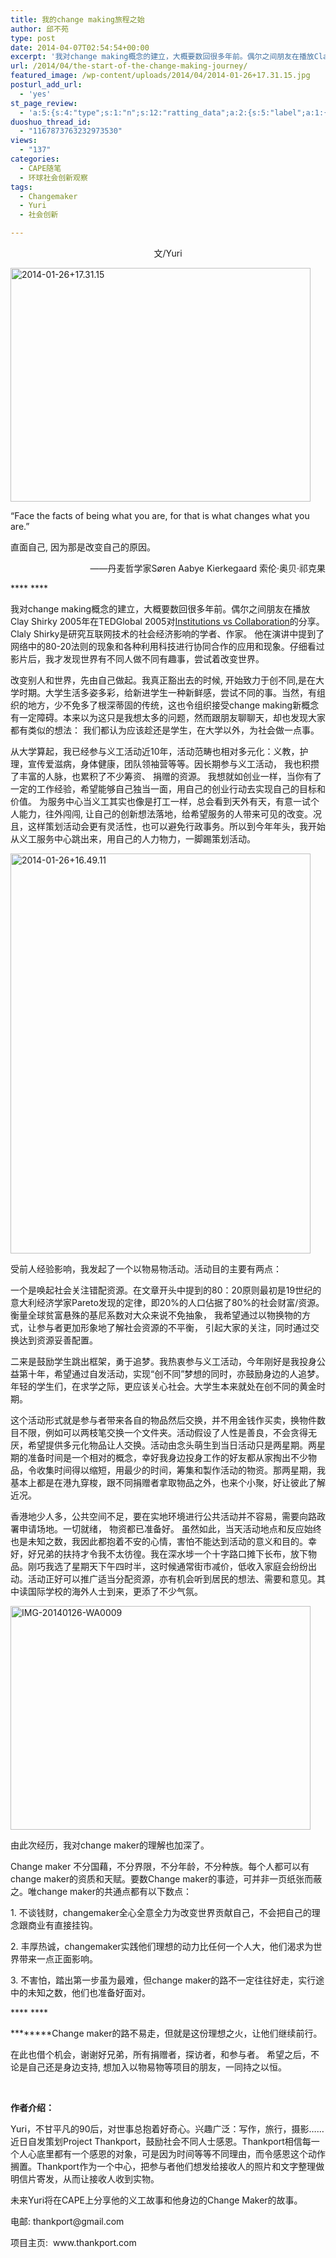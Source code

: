 ```yaml
---
title: 我的change making旅程之始
author: 邱不苑
type: post
date: 2014-04-07T02:54:54+00:00
excerpt: '我对change making概念的建立，大概要数回很多年前。偶尔之间朋友在播放Clay Shirky 2005年在TEDGlobal 2005对Institutions vs Collaboration的分享。Claly Shirky是研究互联网技术的社会经济影响的学者、作家。 他在演讲中提到了网络中的80-20法则的现象和各种利用科技进行协同合作的应用和现象。仔细看过影片后，我才发现世界有不同人做不同有趣事，尝试着改变世界。 '
url: /2014/04/the-start-of-the-change-making-journey/
featured_image: /wp-content/uploads/2014/04/2014-01-26+17.31.15.jpg
posturl_add_url:
  - 'yes'
st_page_review:
  - 'a:5:{s:4:"type";s:1:"n";s:12:"ratting_data";a:2:{s:5:"label";a:1:{i:0;s:0:"";}s:5:"score";a:1:{i:0;s:1:"0";}}s:7:"postion";s:2:"tl";s:5:"title";s:0:"";s:11:"score_label";s:0:"";}'
duoshuo_thread_id:
  - "1167873763232973530"
views:
  - "137"
categories:
  - CAPE随笔
  - 环球社会创新观察
tags:
  - Changemaker
  - Yuri
  - 社会创新

---
```

<p style="text-align: center;">
  文/Yuri
</p>

<img class="aligncenter" alt="2014-01-26+17.31.15" src="http://pic.yupoo.com/chenluaihr_v/DEYTXovn/D7l17.jpg" width="480" height="374" /> 

<p dir="ltr">
  “Face the facts of being what you are, for that is what changes what you are.”
</p>

<p dir="ltr">
  直面自己, 因为那是改变自己的原因。
</p>

<p dir="ltr" style="text-align: right;">
  ——丹麦哲学家Søren Aabye Kierkegaard 索伦·奥贝·祁克果
</p>

**** ****

<p dir="ltr">
  我对change making概念的建立，大概要数回很多年前。偶尔之间朋友在播放Clay Shirky 2005年在TEDGlobal 2005对<a href="http://www.ted.com/talks/clay_shirky_on_institutions_versus_collaboration" target="_blank">Institutions vs Collaboration</a>的分享。Claly Shirky是研究互联网技术的社会经济影响的学者、作家。 他在演讲中提到了网络中的80-20法则的现象和各种利用科技进行协同合作的应用和现象。仔细看过影片后，我才发现世界有不同人做不同有趣事，尝试着改变世界。<b><b> </b></b>
</p>

<p dir="ltr">
  改变别人和世界，先由自己做起。我真正豁出去的时候, 开始致力于创不同,是在大学时期。大学生活多姿多彩，给新进学生一种新鲜感，尝试不同的事。当然，有组织的地方，少不免多了根深蒂固的传统，这也令组织接受change making新概念有一定障碍。本来以为这只是我想太多的问题，然而跟朋友聊聊天，却也发现大家都有类似的想法： 我们都认为应该趁还是学生，在大学以外，为社会做一点事。
</p>

从大学算起，我已经参与义工活动近10年，活动范畴也相对多元化：义教，护理，宣传爱滋病，身体健康，团队领袖营等等。因长期参与义工活动， 我也积攒了丰富的人脉，也累积了不少筹资、 捐赠的资源。 我想就如创业一样，当你有了一定的工作经验，希望能够自己独当一面，用自己的创业行动去实现自己的目标和价值。 为服务中心当义工其实也像是打工一样，总会看到天外有天，有意一试个人能力，往外闯闯, 让自己的创新想法落地，给希望服务的人带来可见的改变。况且，这样策划活动会更有灵活性，也可以避免行政事务。所以到今年年头，我开始从义工服务中心跳出来，用自己的人力物力，一脚踢策划活动。

<img class="alignnone" alt="2014-01-26+16.49.11" src="http://pic.yupoo.com/chenluaihr_v/DEYTShin/rHkw.jpg" width="480" height="640" /> 

<p dir="ltr">
  受前人经验影响，我发起了一个以物易物活动。活动目的主要有两点：
</p>

<p dir="ltr">
  一个是唤起社会关注错配资源。在文章开头中提到的80：20原则最初是19世纪的意大利经济学家Pareto发现的定律，即20%的人口佔据了80%的社会财富/资源。衡量全球贫富悬殊的基尼系数对大众来说不免抽象， 我希望通过以物换物的方式，让参与者更加形象地了解社会资源的不平衡， 引起大家的关注，同时通过交换达到资源妥善配置。
</p>

<p dir="ltr">
  二来是鼓励学生跳出框架，勇于追梦。我热衷参与义工活动，今年刚好是我投身公益第十年，希望通过自发活动，实现“创不同”梦想的同时，亦鼓励身边的人追梦。年轻的学生们，在求学之际，更应该关心社会。大学生本来就处在创不同的黄金时期。
</p>

<p dir="ltr">
  这个活动形式就是参与者带来各自的物品然后交换，并不用金钱作买卖，换物件数目不限，例如可以两枝笔交换一个文件夹。活动假设了人性是善良，不会贪得无厌，希望提供多元化物品让人交换。活动由念头萌生到当日活动只是两星期。两星期的准备时间是一个相对的概念，幸好我身边投身工作的好友都从家掏出不少物品，令收集时间得以缩短，用最少的时间，筹集和製作活动的物资。那两星期，我基本上都是在港九穿梭，跟不同捐赠者拿取物品之外，也来个小聚，好让彼此了解近况。
</p>

<p dir="ltr">
  香港地少人多，公共空间不足，要在实地环境进行公共活动并不容易，需要向路政署申请场地。一切就绪， 物资都已准备好。 虽然如此，当天活动地点和反应始终也是未知之数，我因此都抱着不安的心情，害怕不能达到活动的意义和目的。幸好，好兄弟的扶持才令我不太彷徨。我在深水埗一个十字路口摊下长布，放下物品。刚巧我选了星期天下午四时半，这时候通常街市减价，低收入家庭会纷纷出动。活动正好可以推广适当分配资源，亦有机会听到居民的想法、需要和意见。其中读国际学校的海外人士到来，更添了不少气氛。
</p>

<img class="alignnone" alt="IMG-20140126-WA0009" src="http://pic.yupoo.com/chenluaihr_v/DEYTSSGl/BZe3n.jpg" width="480" height="358" /> 

<p dir="ltr">
  由此次经历，我对change maker的理解也加深了。<b><b> </b></b>
</p>

<p dir="ltr">
  Change maker 不分国藉，不分界限，不分年龄，不分种族。每个人都可以有change maker的资质和天赋。要数Change maker的事迹，可并非一页纸张而蔽之。唯change maker的共通点都有以下数点：
</p>

<p dir="ltr">
  1. 不谈钱财，changemaker全心全意全力为改变世界贡献自己，不会把自己的理念跟商业有直接挂钩。
</p>

<p dir="ltr">
  2. 丰厚热诚，changemaker实践他们理想的动力比任何一个人大，他们渴求为世界带来一点正面影响。
</p>

<p dir="ltr">
  3. 不害怕，踏出第一步虽为最难，但change maker的路不一定往往好走，实行途中的未知之数，他们也准备好面对。
</p>

**** ****

********Change maker的路不易走，但就是这份理想之火，让他们继续前行。

在此也借个机会，谢谢好兄弟，所有捐赠者，探访者，和参与者。 希望之后，不论是自己还是身边支持, 想加入以物易物等项目的朋友，一同持之以恒。

&nbsp;

<p dir="ltr">
  <strong>作者介绍：</strong>
</p>

<p dir="ltr">
  Yuri，不甘平凡的90后，对世事总抱着好奇心。兴趣广泛：写作，旅行，摄影&#8230;&#8230;近日自发策划Project Thankport，鼓励社会不同人士感恩。Thankport相信每一个人心底里都有一个感恩的对象，可是因为时间等等不同理由，而令感恩这个动作搁置。Thankport作为一个中心，把参与者他们想发给接收人的照片和文字整理做明信片寄发，从而让接收人收到实物。
</p>

<p dir="ltr">
  未来Yuri将在CAPE上分享他的义工故事和他身边的Change Maker的故事。
</p>

<p dir="ltr">
  电邮: thankport@gmail.com
</p>

<p dir="ltr">
  项目主页:  www.thankport.com
</p>